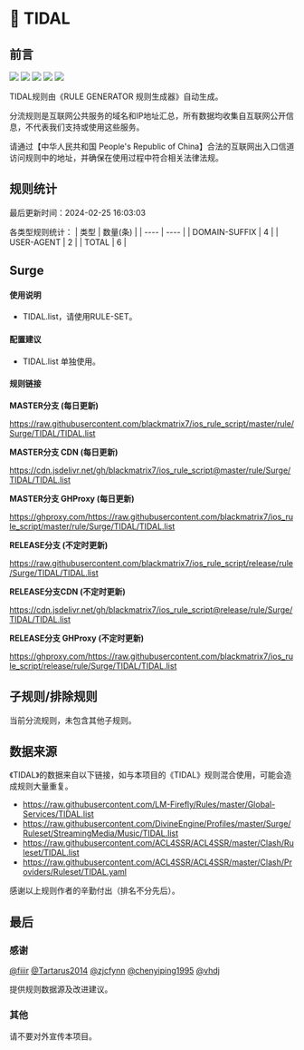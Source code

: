 # 🧸 TIDAL

## 前言

![](https://shields.io/badge/-移除重复规则-ff69b4) ![](https://shields.io/badge/-DOMAIN与DOMAIN--SUFFIX合并-green) ![](https://shields.io/badge/-DOMAIN--SUFFIX间合并-critical) ![](https://shields.io/badge/-DOMAIN--SUFFIX与DOMAIN--KEYWORD合并-blue) ![](https://shields.io/badge/-IP--CIDR(6)合并-blueviolet) 

TIDAL规则由《RULE GENERATOR 规则生成器》自动生成。

分流规则是互联网公共服务的域名和IP地址汇总，所有数据均收集自互联网公开信息，不代表我们支持或使用这些服务。

请通过【中华人民共和国 People's Republic of China】合法的互联网出入口信道访问规则中的地址，并确保在使用过程中符合相关法律法规。

## 规则统计

最后更新时间：2024-02-25 16:03:03

各类型规则统计：
| 类型 | 数量(条)  | 
| ---- | ----  |
| DOMAIN-SUFFIX | 4  | 
| USER-AGENT | 2  | 
| TOTAL | 6  | 


## Surge 

#### 使用说明
- TIDAL.list，请使用RULE-SET。

#### 配置建议
- TIDAL.list 单独使用。

#### 规则链接
**MASTER分支 (每日更新)**

https://raw.githubusercontent.com/blackmatrix7/ios_rule_script/master/rule/Surge/TIDAL/TIDAL.list

**MASTER分支 CDN (每日更新)**

https://cdn.jsdelivr.net/gh/blackmatrix7/ios_rule_script@master/rule/Surge/TIDAL/TIDAL.list

**MASTER分支 GHProxy (每日更新)**

https://ghproxy.com/https://raw.githubusercontent.com/blackmatrix7/ios_rule_script/master/rule/Surge/TIDAL/TIDAL.list

**RELEASE分支 (不定时更新)**

https://raw.githubusercontent.com/blackmatrix7/ios_rule_script/release/rule/Surge/TIDAL/TIDAL.list

**RELEASE分支CDN (不定时更新)**

https://cdn.jsdelivr.net/gh/blackmatrix7/ios_rule_script@release/rule/Surge/TIDAL/TIDAL.list

**RELEASE分支 GHProxy (不定时更新)**

https://ghproxy.com/https://raw.githubusercontent.com/blackmatrix7/ios_rule_script/release/rule/Surge/TIDAL/TIDAL.list

## 子规则/排除规则


当前分流规则，未包含其他子规则。

## 数据来源

《TIDAL》的数据来自以下链接，如与本项目的《TIDAL》规则混合使用，可能会造成规则大量重复。

- https://raw.githubusercontent.com/LM-Firefly/Rules/master/Global-Services/TIDAL.list
- https://raw.githubusercontent.com/DivineEngine/Profiles/master/Surge/Ruleset/StreamingMedia/Music/TIDAL.list
- https://raw.githubusercontent.com/ACL4SSR/ACL4SSR/master/Clash/Ruleset/TIDAL.list
- https://raw.githubusercontent.com/ACL4SSR/ACL4SSR/master/Clash/Providers/Ruleset/TIDAL.yaml


感谢以上规则作者的辛勤付出（排名不分先后）。

## 最后

### 感谢

[@fiiir](https://github.com/fiiir) [@Tartarus2014](https://github.com/Tartarus2014) [@zjcfynn](https://github.com/zjcfynn) [@chenyiping1995](https://github.com/chenyiping1995) [@vhdj](https://github.com/vhdj)

提供规则数据源及改进建议。

### 其他

请不要对外宣传本项目。